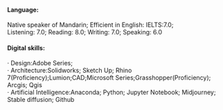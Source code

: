 #### Language:  
Native speaker of Mandarin; Efficient in English: IELTS:7.0;  
Listening: 7.0; Reading: 8.0; Writing: 7.0; Speaking: 6.0  

#### Digital skills:  
·    Design:Adobe Series;  
·    Architecture:Solidworks; Sketch Up; Rhino 7(Proficiency);Lumion;CAD;Microsoft Series;Grasshopper(Proficiency); Arcgis; Qgis  
·    Artificial Intelligence:Anaconda; Python; Jupyter Notebook; Midjourney; Stable diffusion; Github  